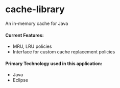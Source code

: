 # cache-library
An in-memory cache for Java

#### Current Features:
  - MRU, LRU policies
  - Interface for custom cache replacement policies
  
#### Primary Technology used in this application:
  - Java
  - Eclipse



